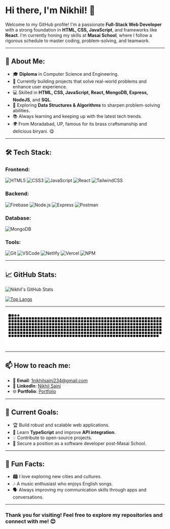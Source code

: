 # Hi there, I'm Nikhil! 👋

Welcome to my GitHub profile! I'm a passionate **Full-Stack Web Developer** with a strong foundation in **HTML, CSS, JavaScript**, and frameworks like **React**. I'm currently honing my skills at **Masai School**, where I follow a rigorous schedule to master coding, problem-solving, and teamwork.

---

## 🌟 About Me:

- 🎓 **Diploma** in Computer Science and Engineering.
- 🔭 Currently building projects that solve real-world problems and enhance user experience.
- 💻 Skilled in **HTML, CSS, JavaScript, React, MongoDB, Express, NodeJS**, and **SQL**.
- 🚀 Exploring **Data Structures & Algorithms** to sharpen problem-solving abilities.
- 📚 Always learning and keeping up with the latest tech trends.
- 🌍 From Moradabad, UP, famous for its brass craftsmanship and delicious biryani. 😋

---

## 🛠️ Tech Stack:

### Frontend:
![HTML5](https://img.shields.io/badge/-HTML5-E34F26?style=flat-square&logo=html5&logoColor=white&width=150)
![CSS3](https://img.shields.io/badge/-CSS3-1572B6?style=flat-square&logo=css3&logoColor=white&width=150)
![JavaScript](https://img.shields.io/badge/-JavaScript-F7DF1E?style=flat-square&logo=javascript&logoColor=black&width=150)
![React](https://img.shields.io/badge/-React-61DAFB?style=flat-square&logo=react&logoColor=black&width=150)
![TailwindCSS](https://img.shields.io/badge/tailwindcss-%2338B2AC.svg?style=for-the-badge&logo=tailwind-css&logoColor=black&width=150)


### Backend:
![Firebase](https://img.shields.io/badge/firebase-%23039BE5.svg?style=for-the-badge&logo=firebase&width=150)
![Node.js](https://img.shields.io/badge/-Node.js-339933?style=flat-square&logo=node.js&logoColor=white&width=150)
![Express](https://img.shields.io/badge/-Express-000000?style=flat-square&logo=express&logoColor=white&width=150)
![Postman](https://img.shields.io/badge/Postman-FF6C37?style=for-the-badge&logo=postman&logoColor=white&width=150)

### Database:
![MongoDB](https://img.shields.io/badge/-MongoDB-47A248?style=flat-square&logo=mongodb&logoColor=white&width=150)

### Tools:
![Git](https://img.shields.io/badge/-Git-F05032?style=flat-square&logo=git&logoColor=white&width=150)
![VSCode](https://img.shields.io/badge/-VS%20Code-007ACC?style=flat-square&logo=visual-studio-code&logoColor=white&width=150)
![Netlify](https://img.shields.io/badge/netlify-%23000000.svg?style=for-the-badge&logo=netlify&logoColor=#00C7B7&width=150)
![Vercel](https://img.shields.io/badge/vercel-%23000000.svg?style=for-the-badge&logo=vercel&logoColor=white&width=150)
![NPM](https://img.shields.io/badge/NPM-%23CB3837.svg?style=for-the-badge&logo=npm&logoColor=white&width=150)

---


## 📈 GitHub Stats:

![Nikhil's GitHub Stats](https://github-readme-stats.vercel.app/api?username=saini-nikhil&show_icons=true&theme=radical)

[![Top Langs](https://github-readme-stats.vercel.app/api/top-langs/?username=saini-nikhil&layout=compact&theme=radical)](https://github.com/anuraghazra/github-readme-stats)

---
<img src="https://raw.githubusercontent.com/platane/snk/output/github-contribution-grid-snake-dark.svg" alt="Snake animation" />

---

## 📫 How to reach me:

- 📧 **Email**: [1nikhilsaini234@gmail.com](mailto:1nikhilsaini234@gmail.com)
- 💼 **LinkedIn**: [Nikhil Saini](https://www.linkedin.com/in/nikhilsaini0/)
- 🌐 **Portfolio**: [Portfolio](https://saininikhilportfolio.vercel.app/)

---

## 🚀 Current Goals:

- 🏆 Build robust and scalable web applications.
- 🌱 Learn **TypeScript** and improve **API integration**.
- 💡 Contribute to open-source projects.
- 🎯 Secure a position as a software developer post-Masai School.

---

## 🌟 Fun Facts:

- 🏙️ I love exploring new cities and cultures.
- 🎶 A music enthusiast who enjoys English songs.
- 🗣️ Always improving my communication skills through apps and conversations.

---

### Thank you for visiting! Feel free to explore my repositories and connect with me! 😊
